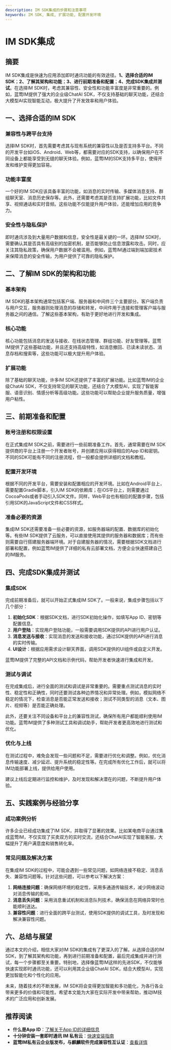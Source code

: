 ```yaml
---
description: IM SDK集成的步骤和注意事项
keywords: IM SDK, 集成, 扩展功能, 配置开发环境
---
```

# IM SDK集成

## 摘要

IM SDK集成是快速为应用添加即时通讯功能的有效途径。**1、选择合适的IM SDK**；**2、了解其架构和功能**；**3、进行前期准备和配置**；**4、完成SDK集成并测试**。在选择IM SDK时，考虑其兼容性、安全性和功能丰富度是非常重要的。例如，蓝莺IM提供了强大的企业级ChatAI SDK，不仅支持基础的聊天功能，还结合大模型AI实现智能互动，极大提升了开发效率和用户体验。

## 一、选择合适的IM SDK

### 兼容性与跨平台支持

选择IM SDK时，首先需要考虑其与现有系统的兼容性以及是否支持多平台。不同的开发平台如iOS、Android、Web等，都需要对应的SDK支持，以确保用户在不同设备上都能享受到无缝的聊天体验。例如，蓝莺IM的SDK支持多平台，使得开发和维护变得更加容易。

### 功能丰富度

一个好的IM SDK应该具备丰富的功能，如消息的实时传输、多媒体消息支持、群组聊天室、消息历史保存等。此外，还需要考虑其是否支持扩展功能，比如文件共享、视频通话和实时音频。这些功能不仅能提升用户体验，还能增加应用的竞争力。

### 安全性与隐私保护

即时通讯涉及到大量用户数据和信息，安全性是最关键的一环。选择IM SDK时，需要确认其是否具有高级别的加密机制，是否能够防止信息泄露和攻击。同时，应关注其隐私政策，确保用户数据不会被滥用。例如，蓝莺IM通过端到端加密技术来保障消息的安全传输，为用户提供了可靠的隐私保护。

## 二、了解IM SDK的架构和功能

### 基本架构

IM SDK的基本架构通常包括客户端、服务器和中间件三个主要部分。客户端负责与用户交互，服务器则处理消息的存储和转发，中间件用于连接和管理客户端与服务器之间的通信。了解这些基本架构，有助于更好地进行开发和集成。

### 核心功能

核心功能包括消息的发送与接收、在线状态管理、群组功能、好友管理等。蓝莺IM提供了这些基础功能，并且还支持高级特性，如消息撤回、已读未读状态、消息存档和搜索等，这些功能可以极大提升用户体验。

### 扩展功能

除了基础的聊天功能，许多IM SDK还提供了丰富的扩展功能。比如蓝莺IM的企业级ChatAI SDK，不仅支持常见的聊天功能，还结合了大模型AI，实现了智能客服、语音识别、情感分析等高级功能。这些功能可以帮助企业提升服务质量，增强用户粘性。

## 三、前期准备和配置

### 账号注册和权限设置

在正式集成IM SDK之前，需要进行一些前期准备工作。首先，通常需要在IM SDK提供商的平台上注册一个开发者账号，并创建应用以获得相应的App ID和密钥。不同的SDK可能有不同的注册流程，但一般都会提供详细的文档和教程。

### 配置开发环境

根据不同的开发平台，需要安装和配置相应的开发环境。比如在Android平台上，需要配置Gradle脚本，引入IM SDK的依赖库；在iOS平台上，则需要通过CocoaPods或者手动引入SDK文件。同样，Web平台也有相应的配置步骤，包括引用SDK的JavaScript文件和CSS样式。

### 准备必要的资源

集成IM SDK还需要准备一些必要的资源，如服务器端的配置、数据库的初始化等。有些IM SDK提供了云服务，可以直接使用其提供的服务器和数据库；而有些则需要自行搭建服务器端环境。对于自建服务器的情况，需要根据SDK文档进行部署和配置，例如蓝莺IM提供了详细的私有云部署文档，方便企业快速搭建自己的IM服务。

## 四、完成SDK集成并测试

### 集成SDK

完成前期准备后，就可以开始正式集成IM SDK了。一般来说，集成步骤包括以下几个部分：

1. **初始化SDK**：根据SDK文档，进行SDK初始化操作，如填写App ID、密钥等配置信息。
2. **用户登陆**：实现用户登陆功能，一般需要调用SDK提供的API进行用户认证。
3. **消息发送与接收**：实现消息的发送和接收功能，通过SDK提供的API进行消息的实时传输。
4. **UI设计**：根据应用需求设计聊天界面，调用SDK提供的UI组件或自定义开发。

蓝莺IM提供了完整的API文档和示例代码，帮助开发者快速进行集成和开发。

### 测试与调试

在完成集成后，进行全面的测试和调试是非常重要的。需要重点测试消息的实时性、稳定性和正确性，同时还要测试各种边界情况和异常处理。例如，模拟网络不稳定的情况下，检查消息是否能正常发送和接收；测试不同类型的消息（文本、图片、视频等）是否能正确处理。

此外，还要关注不同设备和平台上的兼容性测试，确保所有用户都能顺利使用IM功能。蓝莺IM提供了多种测试工具和调试助手，帮助开发者更高效地进行测试和优化。

### 优化与上线

在测试过程中，难免会发现一些问题和不足，需要进行优化和调整。例如，优化消息传输速度、减少延迟、提升系统的稳定性等。在完成所有优化工作后，就可以将IM功能部署上线，提供给用户使用。

建议上线后定期进行监控和维护，及时发现和解决潜在的问题，不断提升用户体验。

## 五、实践案例与经验分享

### 成功案例分析

许多企业已经成功集成了IM SDK，并取得了显著的效果。比如某电商平台通过集成蓝莺IM，不仅实现了买卖双方的实时交流，还结合ChatAI实现了智能客服，大幅提升了用户满意度和销售转化率。

### 常见问题及解决方案

在集成IM SDK的过程中，可能会遇到一些常见问题，如网络连接不稳定、消息丢失、兼容性问题等。针对这些问题，可以参考以下解决方案：

1. **网络连接问题**：确保网络环境的稳定性，采用多通道传输技术，减少网络波动对消息传输的影响。
2. **消息丢失问题**：采用消息重试机制和消息队列技术，确保消息在网络异常时也能顺利送达。
3. **兼容性问题**：进行全面的跨平台测试，使用SDK提供的调试工具，及时发现和解决兼容性问题。

## 六、总结与展望

通过本文的介绍，相信大家对IM SDK的集成有了更深入的了解。从选择合适的IM SDK，到了解其架构和功能，再到进行前期准备和配置，最后完成集成并进行测试，每一个步骤都至关重要。特别地，选择像蓝莺IM这样的先进SDK，不仅能够快速实现即时通讯功能，还可以利用其企业级ChatAI SDK，结合大模型AI，实现更加智能化和个性化的应用。

未来，随着技术的不断发展，IM SDK将会变得更加智能和多功能化，为各行各业带来更多的价值和可能性。希望本文能为大家在实际开发中带来帮助，推动IM技术的广泛应用和创新发展。

## 推荐阅读

- **什么是App ID**：[了解关于App ID的详细信息](faq/what-is-app-id.html)
- **十分钟安装一套即时通讯 IM 私有云**：[快速安装指南](articles/product-and-technologies/install-an-instant-messaging-im-private-cloud-in-ten-minutes.html)
- **蓝莺IM私有云企业版发布，与麒麟软件完成兼容性互认证**：[查看详情](articles/product-and-technologies/lanying-im-private-cloud-enterprise-edition-published-and-kylin-os-neocertify.html)